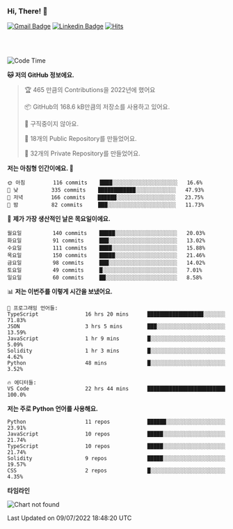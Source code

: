 ### Hi, There! 👋


[![Gmail Badge](https://img.shields.io/badge/-725psh@gmail.com-c14438?style=flat&logo=Gmail&logoColor=white&link=mailto:725psh@gmail.com)](mailto:725psh@gmail.com) 
[![Linkedin Badge](https://img.shields.io/badge/-soohanpark-0072b1?style=flat&logo=Linkedin&logoColor=white&link=https://www.linkedin.com/in/soohanpark/)](https://www.linkedin.com/in/soohanpark/) 
[![Hits](https://hits.seeyoufarm.com/api/count/incr/badge.svg?url=https%3A%2F%2Fgithub.com%2FSoohan-Park&count_bg=%23000000&title_bg=%23828282&icon=gradle.svg&icon_color=%23FFFFFF&title=Visited&edge_flat=false)](https://hits.seeyoufarm.com)  

<br />
<br />

<!--START_SECTION:waka-->
![Code Time](http://img.shields.io/badge/Code%20Time-0%20secs-blue)

**🐱 저의 GitHub 정보에요.** 

> 🏆 465 만큼의 Contributions을 2022년에 했어요
 > 
> 📦 GitHub의 168.6 kB만큼의 저장소를 사용하고 있어요. 
 > 
> 🚫 구직중이지 않아요.
 > 
> 📜 18개의 Public Repository를 만들었어요. 
 > 
> 🔑 32개의 Private Repository를 만들었어요.  
 > 
**저는 아침형 인간이에요. 🐤** 

```text
🌞 아침         116 commits    ████░░░░░░░░░░░░░░░░░░░░░   16.6% 
🌆 낮　         335 commits    ████████████░░░░░░░░░░░░░   47.93% 
🌃 저녁         166 commits    ██████░░░░░░░░░░░░░░░░░░░   23.75% 
🌙 밤　         82 commits     ███░░░░░░░░░░░░░░░░░░░░░░   11.73%

```
📅 **제가 가장 생산적인 날은 목요일이에요.** 

```text
월요일          140 commits    █████░░░░░░░░░░░░░░░░░░░░   20.03% 
화요일          91 commits     ███░░░░░░░░░░░░░░░░░░░░░░   13.02% 
수요일          111 commits    ████░░░░░░░░░░░░░░░░░░░░░   15.88% 
목요일          150 commits    █████░░░░░░░░░░░░░░░░░░░░   21.46% 
금요일          98 commits     ███░░░░░░░░░░░░░░░░░░░░░░   14.02% 
토요일          49 commits     █░░░░░░░░░░░░░░░░░░░░░░░░   7.01% 
일요일          60 commits     ██░░░░░░░░░░░░░░░░░░░░░░░   8.58%

```


📊 **저는 이번주를 이렇게 시간을 보냈어요.** 

```text
💬 프로그래밍 언어들: 
TypeScript               16 hrs 20 mins      ██████████████████░░░░░░░   71.83% 
JSON                     3 hrs 5 mins        ███░░░░░░░░░░░░░░░░░░░░░░   13.59% 
JavaScript               1 hr 9 mins         █░░░░░░░░░░░░░░░░░░░░░░░░   5.09% 
Solidity                 1 hr 3 mins         █░░░░░░░░░░░░░░░░░░░░░░░░   4.62% 
Python                   48 mins             █░░░░░░░░░░░░░░░░░░░░░░░░   3.52%

🔥 에디터들: 
VS Code                  22 hrs 44 mins      █████████████████████████   100.0%

```

**저는 주로 Python 언어를 사용해요.** 

```text
Python                   11 repos            ██████░░░░░░░░░░░░░░░░░░░   23.91% 
JavaScript               10 repos            █████░░░░░░░░░░░░░░░░░░░░   21.74% 
TypeScript               10 repos            █████░░░░░░░░░░░░░░░░░░░░   21.74% 
Solidity                 9 repos             █████░░░░░░░░░░░░░░░░░░░░   19.57% 
CSS                      2 repos             █░░░░░░░░░░░░░░░░░░░░░░░░   4.35%

```


**타임라인**

![Chart not found](https://raw.githubusercontent.com/Soohan-Park/Soohan-Park/master/charts/bar_graph.png) 


 Last Updated on 09/07/2022 18:48:20 UTC
<!--END_SECTION:waka-->
